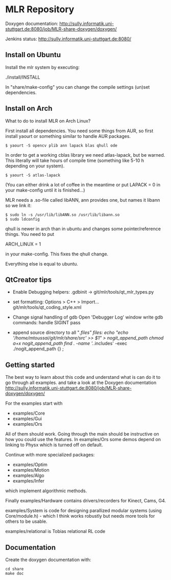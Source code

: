 # MLR Repository

Doxygen documentation: http://sully.informatik.uni-stuttgart.de:8080/job/MLR-share-doxygen/doxygen/

Jenkins status: http://sully.informatik.uni-stuttgart.de:8080/


## Install on Ubuntu
Install the mlr system by executing:

  ./install/INSTALL

In "share/make-config" you can change the compile settings (un)set
dependencies.


## Install on Arch

What to do to install MLR on Arch Linux?

First install all dependencies. You need some things from AUR, so first install
yaourt or something similar to handle AUR packages.

    $ yaourt -S opencv plib ann lapack blas qhull ode

In order to get a working cblas library we need atlas-lapack, but be warned.
This literally will take hours of compile time (something like 5-10 h depending
on your system).

    $ yaourt -S atlas-lapack

(You can either drink a lot of coffee in the meantime or put LAPACK = 0 in your
make-config until it is finished...)

MLR needs a .so-file called libANN, ann provides one, but names it libann so we
link it:

    $ sudo ln -s /usr/lib/libANN.so /usr/lib/libann.so
    $ sudo ldconfig

qhull is newer in arch than in ubuntu and changes some pointer/reference things.
You need to put 

   ARCH_LINUX = 1

in your make-config. This fixes the qhull change.

Everything else is equal to ubuntu.


## QtCreator tips

* Enable Debugging helpers:
  .gdbinit -> git/mlr/tools/qt_mlr_types.py

* set formatting:
  Options > C++ > Import...   git/mlr/tools/qt_coding_style.xml
  
* Change signal handling of gdb
  Open 'Debugger Log' window
  write gdb commands:
  handle SIGINT pass

* append source directory to all "*.files" files:
echo "echo '/home/mtoussai/git/mlr/share/src' >> \$1" > nogit_append_path
chmod a+x nogit_append_path
find . -name '\.*\.includes' -exec ./nogit_append_path {} \;

## Getting started

The best way to learn about this code and understand what is can do it to go through all examples.
and take a look at the Doxygen documentation http://sully.informatik.uni-stuttgart.de:8080/job/MLR-share-doxygen/doxygen/

For the examples start with

 - examples/Core
 - examples/Gui
 - examples/Ors

All of them should work. Going through the main should be instructive on how you could use the features. In examples/Ors some demos depend on linking to Physx which is turned off on default.

Continue with more specialized packages:

 - examples/Optim
 - examples/Motion
 - examples/Algo
 - examples/Infer

which implement algorithmic methods.

Finally examples/Hardware contains drivers/recorders for Kinect, Cams, G4.

examples/System is code for designing parallized modular systems (using Core/module.h) - which I think works robustly but needs more tools for others to be usable.

examples/relational is Tobias relational RL code


## Documentation

Create the doxygen documentation with:

    cd share
    make doc

